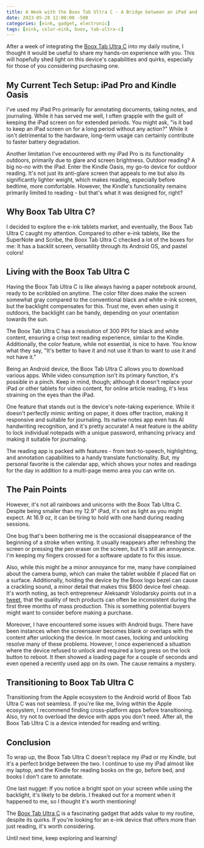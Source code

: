 ```yaml
---
title: A Week with the Boox Tab Ultra C - A Bridge between an iPad and a Kindle
date: 2023-05-28 12:00:00 -500
categories: [eink, gadget, electronic]
tags: [eink, color-eink, boox, tab-ultra-c]
---
```


After a week of integrating the [Boox Tab Ultra C](https://a.co/d/etoNkoW) into my daily routine, I thought it would be useful to share my hands-on experience with you. This will hopefully shed light on this device's capabilities and quirks, especially for those of you considering purchasing one.

## My Current Tech Setup: iPad Pro and Kindle Oasis

I've used my iPad Pro primarily for annotating documents, taking notes, and journaling. While it has served me well, I often grapple with the guilt of keeping the iPad screen on for extended periods. You might ask, "is it bad to keep an iPad screen on for a long period without any action?" While it isn't detrimental to the hardware, long-term usage can certainly contribute to faster battery degradation.

Another limitation I've encountered with my iPad Pro is its functionality outdoors, primarily due to glare and screen brightness. Outdoor reading? A big no-no with the iPad. Enter the Kindle Oasis, my go-to device for outdoor reading. It's not just its anti-glare screen that appeals to me but also its significantly lighter weight, which makes reading, especially before bedtime, more comfortable. However, the Kindle's functionality remains primarily limited to reading - but that's what it was designed for, right?

## Why Boox Tab Ultra C?

I decided to explore the e-ink tablets market, and eventually, the Boox Tab Ultra C caught my attention. Compared to other e-ink tablets, like the SuperNote and Scribe, the Boox Tab Ultra C checked a lot of the boxes for me: It has a backlit screen, versatility through its Android OS, and pastel colors!

## Living with the Boox Tab Ultra C

Having the Boox Tab Ultra C is like always having a paper notebook around, ready to be scribbled on anytime. The color filter does make the screen somewhat gray compared to the conventional black and white e-ink screen, but the backlight compensates for this. Trust me, even when using it outdoors, the backlight can be handy, depending on your orientation towards the sun.

The Boox Tab Ultra C has a resolution of 300 PPI for black and white content, ensuring a crisp text reading experience, similar to the Kindle. Additionally, the color feature, while not essential, is nice to have. You know what they say, "It's better to have it and not use it than to want to use it and not have it."

Being an Android device, the Boox Tab Ultra C allows you to download various apps. While video consumption isn't its primary function, it's possible in a pinch. Keep in mind, though; although it doesn't replace your iPad or other tablets for video content, for online article reading, it's less straining on the eyes than the iPad.

One feature that stands out is the device's note-taking experience. While it doesn't perfectly mimic writing on paper, it does offer traction, making it responsive and suitable for journaling. Its native notes app even has AI handwriting recognition, and it's pretty accurate! A neat feature is the ability to lock individual notepads with a unique password, enhancing privacy and making it suitable for journaling.

The reading app is packed with features - from text-to-speech, highlighting, and annotation capabilities to a handy translate functionality. But, my personal favorite is the calendar app, which shows your notes and readings for the day in addition to a multi-page memo area you can write on.

## The Pain Points

However, it's not all rainbows and unicorns with the Boox Tab Ultra C. Despite being smaller than my 12.9" iPad, it's not as light as you might expect. At 16.9 oz, it can be tiring to hold with one hand during reading sessions.

One bug that's been bothering me is the occasional disappearance of the beginning of a stroke when writing. It usually reappears after refreshing the screen or pressing the pen eraser on the screen, but it's still an annoyance. I'm keeping my fingers crossed for a software update to fix this issue.

Also, while this might be a minor annoyance for me, many have complained about the camera bump, which can make the tablet wobble if placed flat on a surface. Additionally, holding the device by the Boox logo bezel can cause a crackling sound, a minor detail that makes this $600 device feel cheap. It's worth noting, as tech entrepreneur Aleksandr Volodarsky points out in a [tweet](https://twitter.com/volodarik/status/1655220010565132288?s=46&t=ezzRVF_nC6ElFJ91eJwzVQ), that the quality of tech products can often be inconsistent during the first three months of mass production. This is something potential buyers might want to consider before making a purchase.

Moreover, I have encountered some issues with Android bugs. There have been instances when the screensaver becomes blank or overlaps with the content after unlocking the device. In most cases, locking and unlocking resolve many of these problems. However, I once experienced a situation where the device refused to unlock and required a long press on the lock button to reboot. It then showed a loading page for a couple of seconds and even opened a recently used app on its own. The cause remains a mystery.

## Transitioning to Boox Tab Ultra C

Transitioning from the Apple ecosystem to the Android world of Boox Tab Ultra C was not seamless. If you're like me, living within the Apple ecosystem, I recommend finding cross-platform apps before transitioning. Also, try not to overload the device with apps you don't need. After all, the Boox Tab Ultra C is a device intended for reading and writing.

## Conclusion

To wrap up, the Boox Tab Ultra C doesn't replace my iPad or my Kindle, but it's a perfect bridge between the two. I continue to use my iPad almost like my laptop, and the Kindle for reading books on the go, before bed, and books I don't care to annotate.

One last nugget: If you notice a bright spot on your screen while using the backlight, it's likely to be debris. I freaked out for a moment when it happened to me, so I thought it's worth mentioning!

The [Boox Tab Ultra C](https://a.co/d/etoNkoW) is a fascinating gadget that adds value to my routine, despite its quirks. If you're looking for an e-ink device that offers more than just reading, it's worth considering.

Until next time, keep exploring and learning!

